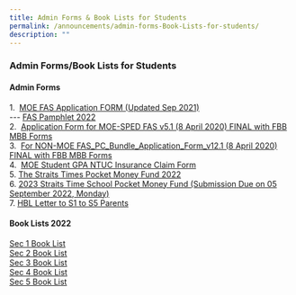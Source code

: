 ```yaml
---
title: Admin Forms & Book Lists for Students
permalink: /announcements/admin-forms-Book-Lists-for-students/
description: ""
---
```

### **Admin Forms/Book Lists for Students**
#### **Admin Forms**
1.  [MOE FAS Application FORM (Updated Sep 2021)](/files/admin%20form1.pdf)
<br> --- [FAS Pamphlet 2022](/files/admin%20form2.pdf)<br>
2.  [Application Form for MOE-SPED FAS v5.1 (8 April 2020) FINAL with FBB MBB Forms](/files/admin%20form3.pdf)<br>
3.  [For NON-MOE FAS\_PC\_Bundle\_Application\_Form\_v12.1 (8 April 2020) FINAL with FBB MBB Forms](/files/admin%20form4.pdf)<br>
4.  [MOE Student GPA NTUC Insurance Claim Form](/files/admin%20form5.pdf)<br>
5. [The Straits Times Pocket Money Fund 2022](/files/admin%20form6.pdf)<br>
6. [2023 Straits Time School Pocket Money Fund (Submission Due on 05 September 2022, Monday)](/files/admin%20form7.pdf)<br>
7. [HBL Letter to S1 to S5 Parents](/files/admin%20form8.pdf)


#### **Book Lists 2022**
[Sec 1 Book List](/files/sec%201%20booklist.pdf)<br>
[Sec 2 Book List](/files/sec%202%20booklist.pdf)<br>
[Sec 3 Book List](/files/sec%203%20booklist.pdf)<br>
[Sec 4 Book List](/files/sec%204%20booklist.pdf)<br>
[Sec 5 Book List](/files/sec%205%20booklist.pdf)